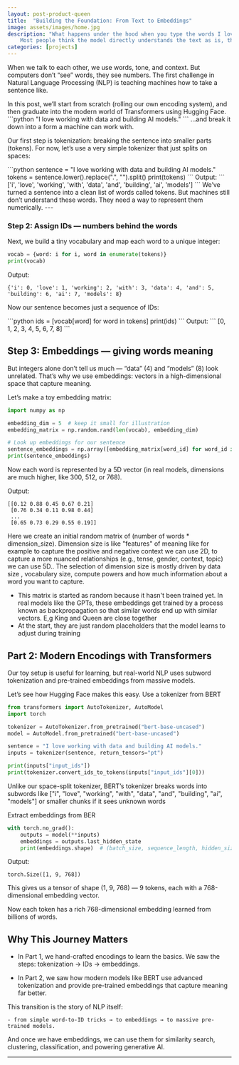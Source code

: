 ```yaml
---
layout: post-product-queen
title:  "Building the Foundation: From Text to Embeddings"
image: assets/images/home.jpg
description: "What happens under the hood when you type the words I love AI into ChatGPT?
    Most people think the model directly understands the text as is, the reality however is far more complex. The model lacks any true understanding of the world and operates purely on statistical patterns."
categories: [projects]
---
```


<p>
When we talk to each other, we use words, tone, and context. But computers don’t “see” words, they see numbers. The first challenge in Natural Language Processing (NLP) is teaching machines how to take a sentence like.
</p>
In this post, we’ll start from scratch (rolling our own encoding system), and then graduate into the modern world of Transformers using Hugging Face.
```python
"I love working with data and building AI models."
```
…and break it down into a form a machine can work with.
<p>
   Our first step is tokenization: breaking the sentence into smaller parts (tokens). For now, let’s use a very simple tokenizer that just splits on spaces:
</p>
```python
sentence = "I love working with data and building AI models."
tokens = sentence.lower().replace(".", "").split()
print(tokens)
```
Output:
```
['i', 'love', 'working', 'with', 'data', 'and', 'building', 'ai', 'models']
```
We’ve turned a sentence into a clean list of words called tokens. But machines still don’t understand these words. They need a way to represent them numerically.
---

### Step 2: Assign IDs — numbers behind the words
Next, we build a tiny vocabulary and map each word to a unique integer:
```python
vocab = {word: i for i, word in enumerate(tokens)}
print(vocab)
```
Output:
```
{'i': 0, 'love': 1, 'working': 2, 'with': 3, 'data': 4, 'and': 5, 'building': 6, 'ai': 7, 'models': 8}
```
<p>
Now our sentence becomes just a sequence of IDs:
</p>
```python
ids = [vocab[word] for word in tokens]
print(ids)
```
Output:
```
[0, 1, 2, 3, 4, 5, 6, 7, 8]
```

## Step 3: Embeddings — giving words meaning
But integers alone don’t tell us much — “data” (4) and “models” (8) look unrelated. That’s why we use embeddings: vectors in a high-dimensional space that capture meaning.

Let’s make a toy embedding matrix:
```python
import numpy as np

embedding_dim = 5  # keep it small for illustration
embedding_matrix = np.random.rand(len(vocab), embedding_dim)

# Look up embeddings for our sentence
sentence_embeddings = np.array([embedding_matrix[word_id] for word_id in encoded])
print(sentence_embeddings)
```
Now each word is represented by a 5D vector (in real models, dimensions are much higher, like 300, 512, or 768).

Output:
```
[[0.12 0.88 0.45 0.67 0.21]
 [0.76 0.34 0.11 0.98 0.44]
 ...
 [0.65 0.73 0.29 0.55 0.19]]
```

Here we create an initial random matrix of (number of words * dimension_size). Dimension size is like "features" of meaning like for example to capture the positive and negative context we can use 2D, to capture a more nuanced relationships (e.g., tense, gender, context, topic) we can use 5D.. The selection of dimension size is mostly driven by data size , vocabulary size, compute powers and how much information about a word you want to capture.
- This matrix is started as random because it hasn't been trained yet. In real models like the GPTs, these embeddings get trained by a process known as backpropagation so that similar words end up with similar vectors. E,g King and Queen are close together
- At the start, they are just random placeholders that the model learns to adjust during training


## Part 2: Modern Encodings with Transformers
Our toy setup is useful for learning, but real-world NLP uses subword tokenization and pre-trained embeddings from massive models.

Let’s see how Hugging Face makes this easy.
Use a tokenizer from BERT
```python
from transformers import AutoTokenizer, AutoModel
import torch

tokenizer = AutoTokenizer.from_pretrained("bert-base-uncased")
model = AutoModel.from_pretrained("bert-base-uncased")

sentence = "I love working with data and building AI models."
inputs = tokenizer(sentence, return_tensors="pt")

print(inputs["input_ids"])
print(tokenizer.convert_ids_to_tokens(inputs["input_ids"][0]))
```
Unlike our space-split tokenizer, BERT’s tokenizer breaks words into subwords like ["i", "love", "working", "with", "data", "and", "building", "ai", "models"] or smaller chunks if it sees unknown words

Extract embeddings from BER
```python
with torch.no_grad():
    outputs = model(**inputs)
    embeddings = outputs.last_hidden_state
    print(embeddings.shape)  # (batch_size, sequence_length, hidden_size)
```
Output:
```
torch.Size([1, 9, 768])
```
This gives us a tensor of shape (1, 9, 768) — 9 tokens, each with a 768-dimensional embedding vector.

Now each token has a rich 768-dimensional embedding learned from billions of words.

## Why This Journey Matters

- In Part 1, we hand-crafted encodings to learn the basics. We saw the steps: tokenization → IDs → embeddings.

- In Part 2, we saw how modern models like BERT use advanced tokenization and provide pre-trained embeddings that capture meaning far better.

This transition is the story of NLP itself:

    - from simple word-to-ID tricks → to embeddings → to massive pre-trained models.

And once we have embeddings, we can use them for similarity search, clustering, classification, and powering generative AI.

---